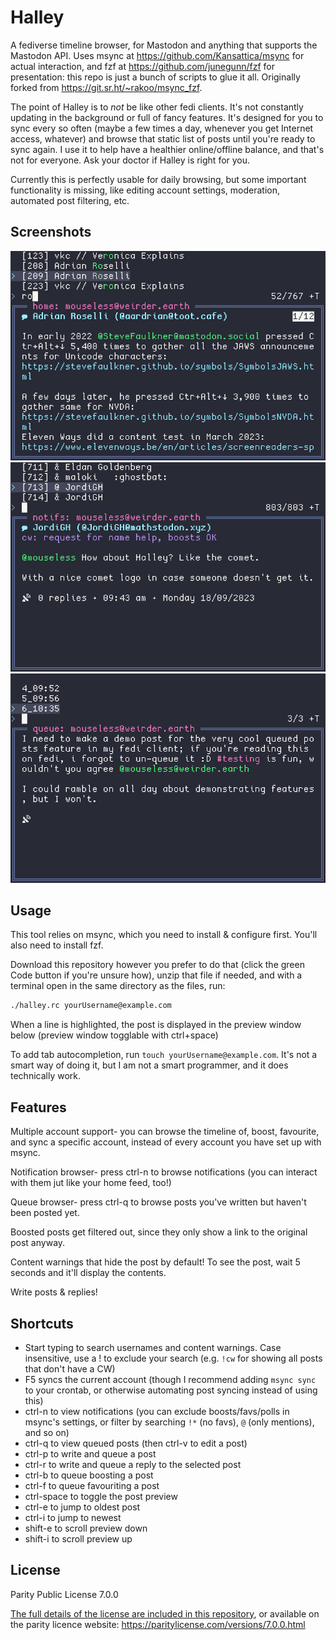 # Halley

A fediverse timeline browser, for Mastodon and anything that supports the Mastodon API. Uses msync at <https://github.com/Kansattica/msync> for actual interaction, and fzf at <https://github.com/junegunn/fzf> for presentation: this repo is just a bunch of scripts to glue it all. Originally forked from <https://git.sr.ht/~rakoo/msync_fzf>.

The point of Halley is to *not* be like other fedi clients. It's not constantly updating in the background or full of fancy features. It's designed for you to sync every so often (maybe a few times a day, whenever you get Internet access, whatever) and browse that static list of posts until you're ready to sync again. I use it to help have a healthier online/offline balance, and that's not for everyone. Ask your doctor if Halley is right for you.

Currently this is perfectly usable for daily browsing, but some important functionality is missing, like editing account settings, moderation, automated post filtering, etc. 

## Screenshots

![searching the home timeline](./images/filtered.png)
![viewing the notifications list](./images/notifications.png)
![viewing the post queue](./images/queue.png)

## Usage

This tool relies on msync, which you need to install & configure first. You'll also need to install fzf.

Download this repository however you prefer to do that (click the green Code button if you're unsure how), unzip that file if needed, and with a terminal open in the same directory as the files, run:

```sh
./halley.rc yourUsername@example.com
```

When a line is highlighted, the post is displayed in the preview window below (preview window togglable with ctrl+space)


To add tab autocompletion, run `touch yourUsername@example.com`. It's not a smart way of doing it, but I am not a smart programmer, and it does technically work. 

## Features

Multiple account support- you can browse the timeline of, boost, favourite, and sync a specific account, instead of every account you have set up with msync.

Notification browser- press ctrl-n to browse notifications (you can interact with them jut like your home feed, too!)

Queue browser- press ctrl-q to browse posts you've written but haven't been posted yet. 

Boosted posts get filtered out, since they only show a link to the original post anyway.

Content warnings that hide the post by default! To see the post, wait 5 seconds and it'll display the contents. 

Write posts & replies!

## Shortcuts

- Start typing to search usernames and content warnings. Case insensitive, use a ! to exclude your search (e.g. `!cw` for showing all posts that don't have a CW)
- F5 syncs the current account (though I recommend adding `msync sync` to your crontab, or otherwise automating post syncing instead of using this)
- ctrl-n to view notifications (you can exclude boosts/favs/polls in msync's settings, or filter by searching `!*` (no favs), `@` (only mentions), and so on)
- ctrl-q to view queued posts (then ctrl-v to edit a post) 
- ctrl-p to write and queue a post
- ctrl-r to write and queue a reply to the selected post
- ctrl-b to queue boosting a post
- ctrl-f to queue favouriting a post
- ctrl-space to toggle the post preview
- ctrl-e to jump to oldest post
- ctrl-i to jump to newest
- shift-e to scroll preview down
- shift-i to scroll preview up

## License

Parity Public License 7.0.0

[The full details of the license are included in this repository](./LICENSE), or available on the parity licence website: <https://paritylicense.com/versions/7.0.0.html>
